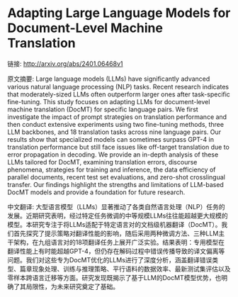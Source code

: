# Adapting Large Language Models for Document-Level Machine Translation

链接: http://arxiv.org/abs/2401.06468v1

原文摘要:
Large language models (LLMs) have significantly advanced various natural
language processing (NLP) tasks. Recent research indicates that
moderately-sized LLMs often outperform larger ones after task-specific
fine-tuning. This study focuses on adapting LLMs for document-level machine
translation (DocMT) for specific language pairs. We first investigate the
impact of prompt strategies on translation performance and then conduct
extensive experiments using two fine-tuning methods, three LLM backbones, and
18 translation tasks across nine language pairs. Our results show that
specialized models can sometimes surpass GPT-4 in translation performance but
still face issues like off-target translation due to error propagation in
decoding. We provide an in-depth analysis of these LLMs tailored for DocMT,
examining translation errors, discourse phenomena, strategies for training and
inference, the data efficiency of parallel documents, recent test set
evaluations, and zero-shot crosslingual transfer. Our findings highlight the
strengths and limitations of LLM-based DocMT models and provide a foundation
for future research.

中文翻译:
大型语言模型（LLMs）显著推动了各类自然语言处理（NLP）任务的发展。近期研究表明，经过特定任务微调的中等规模LLMs往往能超越更大规模的模型。本研究专注于将LLMs适配于特定语言对的文档级机器翻译（DocMT）。我们首先探究了提示策略对翻译性能的影响，随后采用两种微调方法、三种LLM主干架构，在九组语言对的18项翻译任务上展开广泛实验。结果表明：专用模型在翻译性能上有时能超越GPT-4，但仍存在解码过程中错误传播导致的译文偏离等问题。我们对这些专为DocMT优化的LLMs进行了深度分析，涵盖翻译错误类型、篇章现象处理、训练与推理策略、平行语料的数据效率、最新测试集评估以及零样本跨语言迁移等方面。研究发现既揭示了基于LLM的DocMT模型优势，也明确了其局限性，为未来研究奠定了基础。
